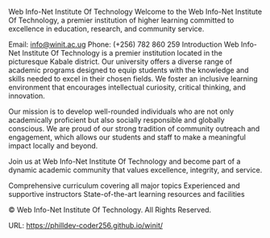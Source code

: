Web Info-Net Institute Of Technology
Welcome to the Web Info-Net Institute Of Technology, a premier institution of higher learning committed to excellence in education, research, and community service.

Email: info@winit.ac.ug
Phone: (+256) 782 860 259
Introduction
Web Info-Net Institute Of Technology is a premier institution located in the picturesque Kabale district. Our university offers a diverse range of academic programs designed to equip students with the knowledge and skills needed to excel in their chosen fields. We foster an inclusive learning environment that encourages intellectual curiosity, critical thinking, and innovation.

Our mission is to develop well-rounded individuals who are not only academically proficient but also socially responsible and globally conscious. We are proud of our strong tradition of community outreach and engagement, which allows our students and staff to make a meaningful impact locally and beyond.

Join us at Web Info-Net Institute Of Technology and become part of a dynamic academic community that values excellence, integrity, and service.

Comprehensive curriculum covering all major topics
Experienced and supportive instructors
State-of-the-art learning resources and facilities

© Web Info-Net Institute Of Technology. All Rights Reserved.

URL: https://philldev-coder256.github.io/winit/